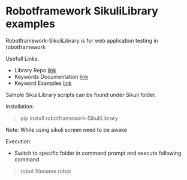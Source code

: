 # Robotframework SikuliLibrary examples

Robotframework-SikuliLibrary is for web application testing in robotframework

Usefull Links:

 - Library Repo [link](https://github.com/rainmanwy/robotframework-SikuliLibrary)
 - Keywords Documentation [link](http://rainmanwy.github.io/robotframework-SikuliLibrary/doc/SikuliLibrary.html)
 - Keyword Examples [link](https://github.com/rainmanwy/robotframework-SikuliLibrary/tree/master/demo)

Sample SikuliLibrary scripts can be found under Sikuli folder.

Installation:

  > pip install robotframework-SikuliLibrary

Note: While using sikuli screen need to be awake

Execution: 

 - Switch to specific folder in command prompt and execute following command
  > robot filename.robot